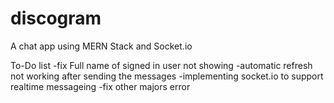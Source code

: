 # discogram
A chat app using MERN Stack and Socket.io

To-Do list
-fix Full name of signed in user not showing
-automatic refresh not working after sending the messages
-implementing socket.io to support realtime messageing 
-fix other majors error
